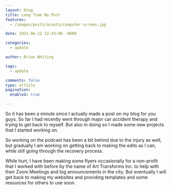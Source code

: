 ```yaml
---
layout: blog
title: Long Time No Post
features:
  - /images/posts/assets/computer-screen.jpg

date: 2021-06-12 12:43:00 -0600

categories:
  - update

author: Brian Whiting

tags:
  - update

comments: false
type: article
pagination:
  enabled: true

---
```


So it has been a minute since I actually made a post on my blog for you guys. So far I had recently went through major car accident therapy and trying to get back to myself. But also in doing so I made some new projects that I started working on.

So working on the podcast has been a bit behind due to the injury as well, but gradually I am working on getting back to making the edits as I can, while still going through the recovery process.

While hurt, I have been making some flyers occasionally for a non-profit that I worked with before by the name of Art Transforms Inc. to help with their Zoom Meetings and big announcements in the city. But eventually I will get back to making my websites and providing templates and some resources for others to use soon.
